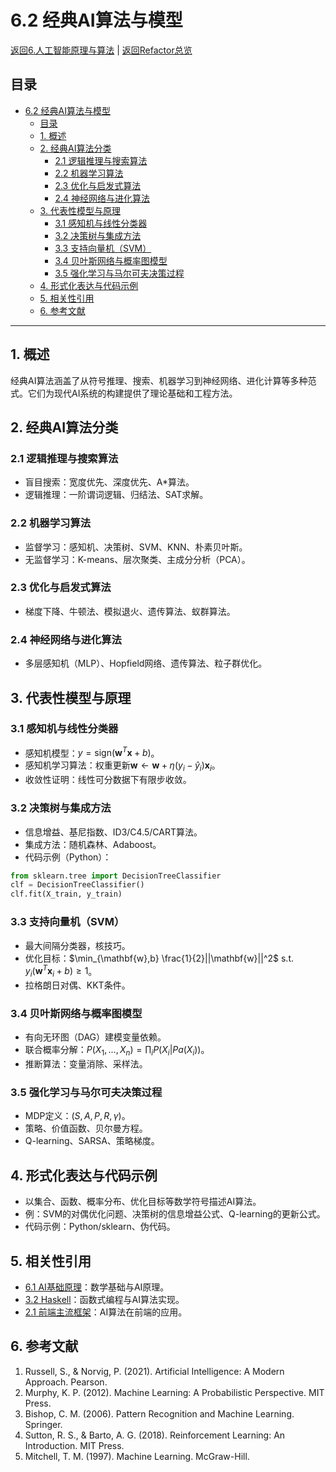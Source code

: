 # 6.2 经典AI算法与模型

[返回6.人工智能原理与算法](./README.md) | [返回Refactor总览](../README.md)

## 目录

- [6.2 经典AI算法与模型](#62-经典ai算法与模型)
  - [目录](#目录)
  - [1. 概述](#1-概述)
  - [2. 经典AI算法分类](#2-经典ai算法分类)
    - [2.1 逻辑推理与搜索算法](#21-逻辑推理与搜索算法)
    - [2.2 机器学习算法](#22-机器学习算法)
    - [2.3 优化与启发式算法](#23-优化与启发式算法)
    - [2.4 神经网络与进化算法](#24-神经网络与进化算法)
  - [3. 代表性模型与原理](#3-代表性模型与原理)
    - [3.1 感知机与线性分类器](#31-感知机与线性分类器)
    - [3.2 决策树与集成方法](#32-决策树与集成方法)
    - [3.3 支持向量机（SVM）](#33-支持向量机svm)
    - [3.4 贝叶斯网络与概率图模型](#34-贝叶斯网络与概率图模型)
    - [3.5 强化学习与马尔可夫决策过程](#35-强化学习与马尔可夫决策过程)
  - [4. 形式化表达与代码示例](#4-形式化表达与代码示例)
  - [5. 相关性引用](#5-相关性引用)
  - [6. 参考文献](#6-参考文献)

---

## 1. 概述

经典AI算法涵盖了从符号推理、搜索、机器学习到神经网络、进化计算等多种范式。它们为现代AI系统的构建提供了理论基础和工程方法。

## 2. 经典AI算法分类

### 2.1 逻辑推理与搜索算法
- 盲目搜索：宽度优先、深度优先、A*算法。
- 逻辑推理：一阶谓词逻辑、归结法、SAT求解。

### 2.2 机器学习算法
- 监督学习：感知机、决策树、SVM、KNN、朴素贝叶斯。
- 无监督学习：K-means、层次聚类、主成分分析（PCA）。

### 2.3 优化与启发式算法
- 梯度下降、牛顿法、模拟退火、遗传算法、蚁群算法。

### 2.4 神经网络与进化算法
- 多层感知机（MLP）、Hopfield网络、遗传算法、粒子群优化。

## 3. 代表性模型与原理

### 3.1 感知机与线性分类器
- 感知机模型：$y = \text{sign}(\mathbf{w}^T \mathbf{x} + b)$。
- 感知机学习算法：权重更新$\mathbf{w} \leftarrow \mathbf{w} + \eta(y_i - \hat{y}_i)\mathbf{x}_i$。
- 收敛性证明：线性可分数据下有限步收敛。

### 3.2 决策树与集成方法
- 信息增益、基尼指数、ID3/C4.5/CART算法。
- 集成方法：随机森林、Adaboost。
- 代码示例（Python）：
```python
from sklearn.tree import DecisionTreeClassifier
clf = DecisionTreeClassifier()
clf.fit(X_train, y_train)
```

### 3.3 支持向量机（SVM）
- 最大间隔分类器，核技巧。
- 优化目标：$\min_{\mathbf{w},b} \frac{1}{2}||\mathbf{w}||^2$ s.t. $y_i(\mathbf{w}^T\mathbf{x}_i + b) \geq 1$。
- 拉格朗日对偶、KKT条件。

### 3.4 贝叶斯网络与概率图模型
- 有向无环图（DAG）建模变量依赖。
- 联合概率分解：$P(X_1, ..., X_n) = \prod_i P(X_i | Pa(X_i))$。
- 推断算法：变量消除、采样法。

### 3.5 强化学习与马尔可夫决策过程
- MDP定义：$(S, A, P, R, \gamma)$。
- 策略、价值函数、贝尔曼方程。
- Q-learning、SARSA、策略梯度。

## 4. 形式化表达与代码示例
- 以集合、函数、概率分布、优化目标等数学符号描述AI算法。
- 例：SVM的对偶优化问题、决策树的信息增益公式、Q-learning的更新公式。
- 代码示例：Python/sklearn、伪代码。

## 5. 相关性引用
- [6.1 AI基础原理](./6.1%20AI基础原理.md)：数学基础与AI原理。
- [3.2 Haskell](../3.编程语言范式/3.2%20Haskell.md)：函数式编程与AI算法实现。
- [2.1 前端主流框架](../2.技术栈与框架/2.1%20前端主流框架.md)：AI算法在前端的应用。

## 6. 参考文献
1. Russell, S., & Norvig, P. (2021). Artificial Intelligence: A Modern Approach. Pearson.
2. Murphy, K. P. (2012). Machine Learning: A Probabilistic Perspective. MIT Press.
3. Bishop, C. M. (2006). Pattern Recognition and Machine Learning. Springer.
4. Sutton, R. S., & Barto, A. G. (2018). Reinforcement Learning: An Introduction. MIT Press.
5. Mitchell, T. M. (1997). Machine Learning. McGraw-Hill. 